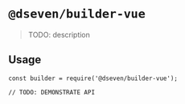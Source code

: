 # `@dseven/builder-vue`

> TODO: description

## Usage

```
const builder = require('@dseven/builder-vue');

// TODO: DEMONSTRATE API
```
